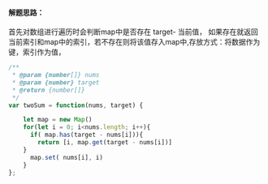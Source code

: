#### 解题思路：

首先对数组进行遍历时会判断map中是否存在 target- 当前值， 如果存在就返回当前索引和map中的索引，若不存在则将该值存入map中,存放方式：将数据作为键，索引作为值，
```js
/**
 * @param {number[]} nums
 * @param {number} target
 * @return {number[]}
 */
var twoSum = function(nums, target) {

    let map = new Map()
    for(let i = 0; i<nums.length; i++){
      if( map.has(target - nums[i])){
        return [i, map.get(target - nums[i])]
    }
      map.set( nums[i], i)
    }
};

```
